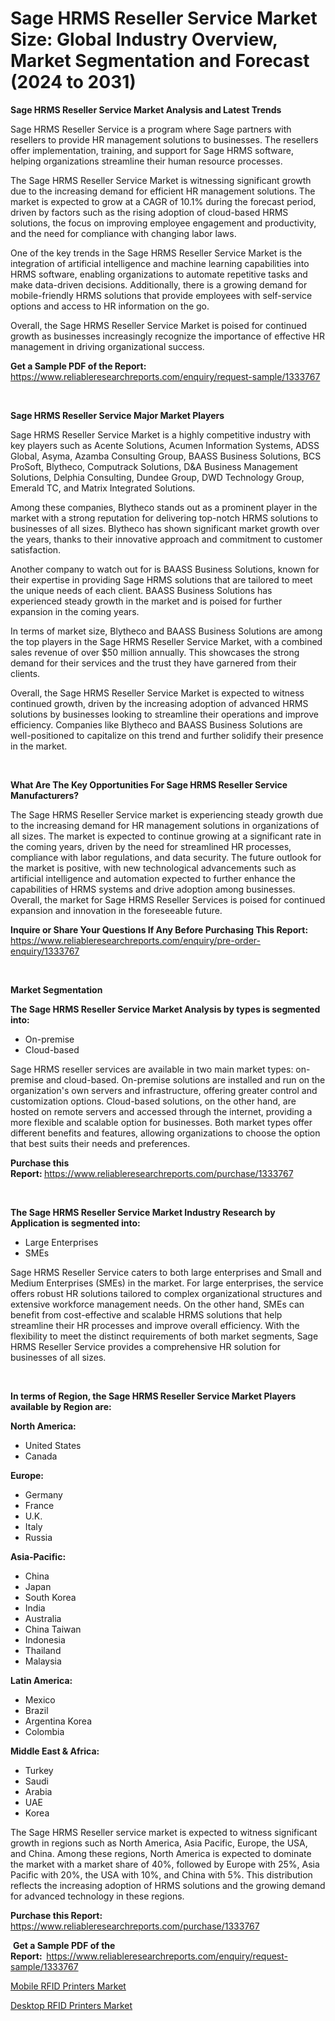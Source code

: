 <p><h1>Sage HRMS Reseller Service Market Size: Global Industry Overview, Market Segmentation and Forecast (2024 to 2031)</h1></p><p><strong>Sage HRMS Reseller Service Market Analysis and Latest Trends</strong></p>
<p><p>Sage HRMS Reseller Service is a program where Sage partners with resellers to provide HR management solutions to businesses. The resellers offer implementation, training, and support for Sage HRMS software, helping organizations streamline their human resource processes.</p><p>The Sage HRMS Reseller Service Market is witnessing significant growth due to the increasing demand for efficient HR management solutions. The market is expected to grow at a CAGR of 10.1% during the forecast period, driven by factors such as the rising adoption of cloud-based HRMS solutions, the focus on improving employee engagement and productivity, and the need for compliance with changing labor laws.</p><p>One of the key trends in the Sage HRMS Reseller Service Market is the integration of artificial intelligence and machine learning capabilities into HRMS software, enabling organizations to automate repetitive tasks and make data-driven decisions. Additionally, there is a growing demand for mobile-friendly HRMS solutions that provide employees with self-service options and access to HR information on the go.</p><p>Overall, the Sage HRMS Reseller Service Market is poised for continued growth as businesses increasingly recognize the importance of effective HR management in driving organizational success.</p></p>
<p><strong>Get a Sample PDF of the Report:&nbsp;</strong> <a href="https://www.reliableresearchreports.com/enquiry/request-sample/1333767">https://www.reliableresearchreports.com/enquiry/request-sample/1333767</a></p>
<p>&nbsp;</p>
<p><strong>Sage HRMS Reseller Service Major Market Players</strong></p>
<p><p>Sage HRMS Reseller Service Market is a highly competitive industry with key players such as Acente Solutions, Acumen Information Systems, ADSS Global, Asyma, Azamba Consulting Group, BAASS Business Solutions, BCS ProSoft, Blytheco, Computrack Solutions, D&A Business Management Solutions, Delphia Consulting, Dundee Group, DWD Technology Group, Emerald TC, and Matrix Integrated Solutions.</p><p>Among these companies, Blytheco stands out as a prominent player in the market with a strong reputation for delivering top-notch HRMS solutions to businesses of all sizes. Blytheco has shown significant market growth over the years, thanks to their innovative approach and commitment to customer satisfaction.</p><p>Another company to watch out for is BAASS Business Solutions, known for their expertise in providing Sage HRMS solutions that are tailored to meet the unique needs of each client. BAASS Business Solutions has experienced steady growth in the market and is poised for further expansion in the coming years.</p><p>In terms of market size, Blytheco and BAASS Business Solutions are among the top players in the Sage HRMS Reseller Service Market, with a combined sales revenue of over $50 million annually. This showcases the strong demand for their services and the trust they have garnered from their clients.</p><p>Overall, the Sage HRMS Reseller Service Market is expected to witness continued growth, driven by the increasing adoption of advanced HRMS solutions by businesses looking to streamline their operations and improve efficiency. Companies like Blytheco and BAASS Business Solutions are well-positioned to capitalize on this trend and further solidify their presence in the market.</p></p>
<p>&nbsp;</p>
<p><strong>What Are The Key Opportunities For Sage HRMS Reseller Service Manufacturers?</strong></p>
<p><p>The Sage HRMS Reseller Service market is experiencing steady growth due to the increasing demand for HR management solutions in organizations of all sizes. The market is expected to continue growing at a significant rate in the coming years, driven by the need for streamlined HR processes, compliance with labor regulations, and data security. The future outlook for the market is positive, with new technological advancements such as artificial intelligence and automation expected to further enhance the capabilities of HRMS systems and drive adoption among businesses. Overall, the market for Sage HRMS Reseller Services is poised for continued expansion and innovation in the foreseeable future.</p></p>
<p><strong>Inquire or Share Your Questions If Any Before Purchasing This Report:</strong> <a href="https://www.reliableresearchreports.com/enquiry/pre-order-enquiry/1333767">https://www.reliableresearchreports.com/enquiry/pre-order-enquiry/1333767</a></p>
<p>&nbsp;</p>
<p><strong>Market Segmentation</strong></p>
<p><strong>The Sage HRMS Reseller Service Market Analysis by types is segmented into:</strong></p>
<p><ul><li>On-premise</li><li>Cloud-based</li></ul></p>
<p><p>Sage HRMS reseller services are available in two main market types: on-premise and cloud-based. On-premise solutions are installed and run on the organization's own servers and infrastructure, offering greater control and customization options. Cloud-based solutions, on the other hand, are hosted on remote servers and accessed through the internet, providing a more flexible and scalable option for businesses. Both market types offer different benefits and features, allowing organizations to choose the option that best suits their needs and preferences.</p></p>
<p><strong>Purchase this Report:&nbsp;</strong><a href="https://www.reliableresearchreports.com/purchase/1333767">https://www.reliableresearchreports.com/purchase/1333767</a></p>
<p>&nbsp;</p>
<p><strong>The Sage HRMS Reseller Service Market Industry Research by Application is segmented into:</strong></p>
<p><ul><li>Large Enterprises</li><li>SMEs</li></ul></p>
<p><p>Sage HRMS Reseller Service caters to both large enterprises and Small and Medium Enterprises (SMEs) in the market. For large enterprises, the service offers robust HR solutions tailored to complex organizational structures and extensive workforce management needs. On the other hand, SMEs can benefit from cost-effective and scalable HRMS solutions that help streamline their HR processes and improve overall efficiency. With the flexibility to meet the distinct requirements of both market segments, Sage HRMS Reseller Service provides a comprehensive HR solution for businesses of all sizes.</p></p>
<p>&nbsp;</p>
<p><strong>In terms of Region, the Sage HRMS Reseller Service Market Players available by Region are:</strong></p>
<p>
    <p> <strong> North America: </strong>
        <ul>
            <li>United States</li>
            <li>Canada</li>
        </ul>
        </p> 
    <p> <strong> Europe: </strong>
        <ul>
            <li>Germany</li>
            <li>France</li>
            <li>U.K.</li>
            <li>Italy</li>
            <li>Russia</li>
        </ul>
        </p> 
    <p> <strong> Asia-Pacific: </strong>
        <ul>
            <li>China</li>
            <li>Japan</li>
            <li>South Korea</li>
            <li>India</li>
            <li>Australia</li>
            <li>China Taiwan</li>
            <li>Indonesia</li>
            <li>Thailand</li>
            <li>Malaysia</li>
        </ul>
        </p> 
    <p> <strong> Latin America: </strong>
        <ul>
            <li>Mexico</li>
            <li>Brazil</li>
            <li>Argentina Korea</li>
            <li>Colombia</li>
        </ul>
        </p> 
    <p> <strong> Middle East & Africa: </strong>
        <ul>
            <li>Turkey</li>
            <li>Saudi</li>
            <li>Arabia</li>
            <li>UAE</li>
            <li>Korea</li>
        </ul>
    </p>
    </p>
<p><p>The Sage HRMS Reseller service market is expected to witness significant growth in regions such as North America, Asia Pacific, Europe, the USA, and China. Among these regions, North America is expected to dominate the market with a market share of 40%, followed by Europe with 25%, Asia Pacific with 20%, the USA with 10%, and China with 5%. This distribution reflects the increasing adoption of HRMS solutions and the growing demand for advanced technology in these regions.</p></p>
<p><strong>Purchase this Report: </strong><a href="https://www.reliableresearchreports.com/purchase/1333767">https://www.reliableresearchreports.com/purchase/1333767</a></p>
<p>&nbsp;<strong>Get a Sample PDF of the Report:&nbsp;&nbsp;</strong><a href="https://www.reliableresearchreports.com/enquiry/request-sample/1333767">https://www.reliableresearchreports.com/enquiry/request-sample/1333767</a></p>
<p><strong></strong></p>
<p><p><a href="https://github.com/mohamedbakry57/Market-Research-Report-List-2/blob/main/mobile-rfid-printers-market.md">Mobile RFID Printers Market</a></p><p><a href="https://github.com/mahnoor2003/Market-Research-Report-List-3/blob/main/desktop-rfid-printers-market.md">Desktop RFID Printers Market</a></p></p>